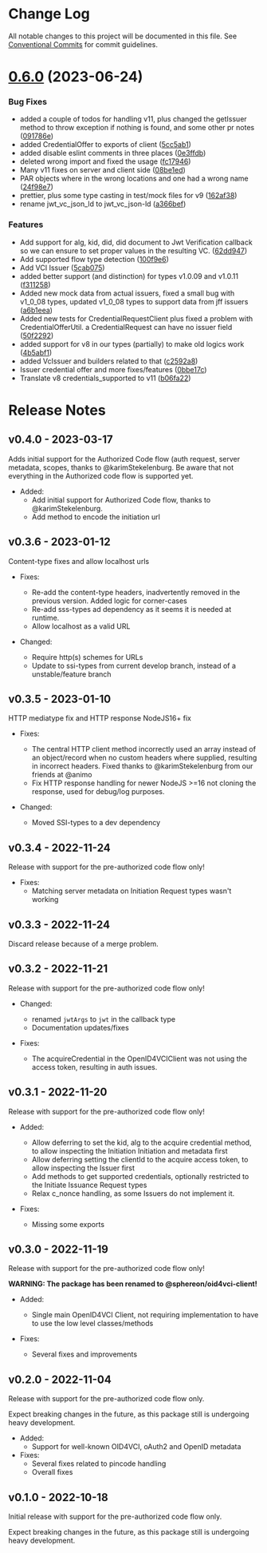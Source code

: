 # Change Log

All notable changes to this project will be documented in this file.
See [Conventional Commits](https://conventionalcommits.org) for commit guidelines.

# [0.6.0](https://github.com/Sphereon-Opensource/OID4VCI/compare/v0.4.0...v0.6.0) (2023-06-24)

### Bug Fixes

- added a couple of todos for handling v11, plus changed the getIssuer method to throw exception if nothing is found, and some other pr notes ([091786e](https://github.com/Sphereon-Opensource/OID4VCI/commit/091786e31246da16f6c9385fc13e7fd3e01664dc))
- added CredentialOffer to exports of client ([5cc5ab1](https://github.com/Sphereon-Opensource/OID4VCI/commit/5cc5ab10a4b5eb9c1741dc639f08d3613f9f45ea))
- added disable eslint comments in three places ([0e3ffdb](https://github.com/Sphereon-Opensource/OID4VCI/commit/0e3ffdb3a434e142d3bd8d0e04ca0b2b0f8f73e3))
- deleted wrong import and fixed the usage ([fc17946](https://github.com/Sphereon-Opensource/OID4VCI/commit/fc179469fa0d1b3669c454632aef03fa0f8d4119))
- Many v11 fixes on server and client side ([08be1ed](https://github.com/Sphereon-Opensource/OID4VCI/commit/08be1ed009fb80e910cffa2e4cf376758798b27e))
- PAR objects where in the wrong locations and one had a wrong name ([24f98e7](https://github.com/Sphereon-Opensource/OID4VCI/commit/24f98e75137cf70595753cbcf77159584d7ebe08))
- prettier, plus some type casting in test/mock files for v9 ([162af38](https://github.com/Sphereon-Opensource/OID4VCI/commit/162af3828b3dc826dc3cd5adffe3dab61925ad33))
- rename jwt_vc_json_ld to jwt_vc_json-ld ([a366bef](https://github.com/Sphereon-Opensource/OID4VCI/commit/a366bef5a7bda052de6ffa201186e02b70447a79))

### Features

- Add support for alg, kid, did, did document to Jwt Verification callback so we can ensure to set proper values in the resulting VC. ([62dd947](https://github.com/Sphereon-Opensource/OID4VCI/commit/62dd947d0e09360719e6f704db33d766dff2363a))
- Add supported flow type detection ([100f9e6](https://github.com/Sphereon-Opensource/OID4VCI/commit/100f9e6ccd7c53353f2876be81df4d6e3f7efde4))
- Add VCI Issuer ([5cab075](https://github.com/Sphereon-Opensource/OID4VCI/commit/5cab07534e7a8b340f7a05343f56fbf091d64738))
- added better support (and distinction) for types v1.0.09 and v1.0.11 ([f311258](https://github.com/Sphereon-Opensource/OID4VCI/commit/f31125865a3d63ce7719f790fc5ac74fea7f9ade))
- Added new mock data from actual issuers, fixed a small bug with v1_0_08 types, updated v1_0_08 types to support data from jff issuers ([a6b1eea](https://github.com/Sphereon-Opensource/OID4VCI/commit/a6b1eeaabc0f34cc13a79cf967a8c35a6d8dc7f5))
- Added new tests for CredentialRequestClient plus fixed a problem with CredentialOfferUtil. a CredentialRequest can have no issuer field ([50f2292](https://github.com/Sphereon-Opensource/OID4VCI/commit/50f22928426761cc3bf5d973d1f15fea407a9175))
- added support for v8 in our types (partially) to make old logics work ([4b5abf1](https://github.com/Sphereon-Opensource/OID4VCI/commit/4b5abf16507bcde0d696ea3948f816d9a2de13c4))
- added VcIssuer and builders related to that ([c2592a8](https://github.com/Sphereon-Opensource/OID4VCI/commit/c2592a8846061c5791050a76e522f50e21f617de))
- Issuer credential offer and more fixes/features ([0bbe17c](https://github.com/Sphereon-Opensource/OID4VCI/commit/0bbe17c13de4df95e2fd79b3470a746cc7a5374a))
- Translate v8 credentials_supported to v11 ([b06fa22](https://github.com/Sphereon-Opensource/OID4VCI/commit/b06fa221bed33e69aa76ae0234779f80314f2887))

# Release Notes

## v0.4.0 - 2023-03-17

Adds initial support for the Authorized Code flow (auth request, server metadata, scopes, thanks to @karimStekelenburg. Be aware that not everything in the Authorized code flow is supported yet.

- Added:
  - Add initial support for Authorized Code flow, thanks to @karimStekelenburg.
  - Add method to encode the initiation url

## v0.3.6 - 2023-01-12

Content-type fixes and allow localhost urls

- Fixes:

  - Re-add the content-type headers, inadvertently removed in the previous version. Added logic for corner-cases
  - Re-add sss-types ad dependency as it seems it is needed at runtime.
  - Allow localhost as a valid URL

- Changed:
  - Require http(s) schemes for URLs
  - Update to ssi-types from current develop branch, instead of a unstable/feature branch

## v0.3.5 - 2023-01-10

HTTP mediatype fix and HTTP response NodeJS16+ fix

- Fixes:

  - The central HTTP client method incorrectly used an array instead of an object/record when no custom headers where supplied, resulting in incorrect headers. Fixed thanks to @karimStekelenburg from our friends at @animo
  - Fix HTTP response handling for newer NodeJS >=16 not cloning the response, used for debug/log purposes.

- Changed:
  - Moved SSI-types to a dev dependency

## v0.3.4 - 2022-11-24

Release with support for the pre-authorized code flow only!

- Fixes:
  - Matching server metadata on Initiation Request types wasn't working

## v0.3.3 - 2022-11-24

Discard release because of a merge problem.

## v0.3.2 - 2022-11-21

Release with support for the pre-authorized code flow only!

- Changed:

  - renamed `jwtArgs` to `jwt` in the callback type
  - Documentation updates/fixes

- Fixes:
  - The acquireCredential in the OpenID4VCIClient was not using the access token, resulting in auth issues.

## v0.3.1 - 2022-11-20

Release with support for the pre-authorized code flow only!

- Added:

  - Allow deferring to set the kid, alg to the acquire credential method, to allow inspecting the Initiation Initiation and metadata first
  - Allow deferring setting the clientId to the acquire access token, to allow inspecting the Issuer first
  - Add methods to get supported credentials, optionally restricted to the Initiate Issuance Request types
  - Relax c_nonce handling, as some Issuers do not implement it.

- Fixes:
  - Missing some exports

## v0.3.0 - 2022-11-19

Release with support for the pre-authorized code flow only!

**WARNING: The package has been renamed to @sphereon/oid4vci-client!**

- Added:

  - Single main OpenID4VCI Client, not requiring implementation to have to use the low level classes/methods

- Fixes:
  - Several fixes and improvements

## v0.2.0 - 2022-11-04

Release with support for the pre-authorized code flow only.

Expect breaking changes in the future, as this package still is undergoing heavy development.

- Added:
  - Support for well-known OID4VCI, oAuth2 and OpenID metadata
- Fixes:
  - Several fixes related to pincode handling
  - Overall fixes

## v0.1.0 - 2022-10-18

Initial release with support for the pre-authorized code flow only.

Expect breaking changes in the future, as this package still is undergoing heavy development.
